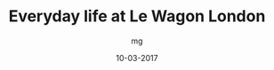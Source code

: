 ---
layout: video
title: "Everyday life at Le Wagon London"
youtube_slug: "2EmXDFfH4L8"
date: 10-03-2017
author: mg
locale: "en"
labels:
  - backstage
pushed: true
thumbnail: 2017-03-10-le-wagon-london.jpg
description: "Le Wagon is the first bootcamp bringing technical skills to creative entrepreneurs in London."
---
